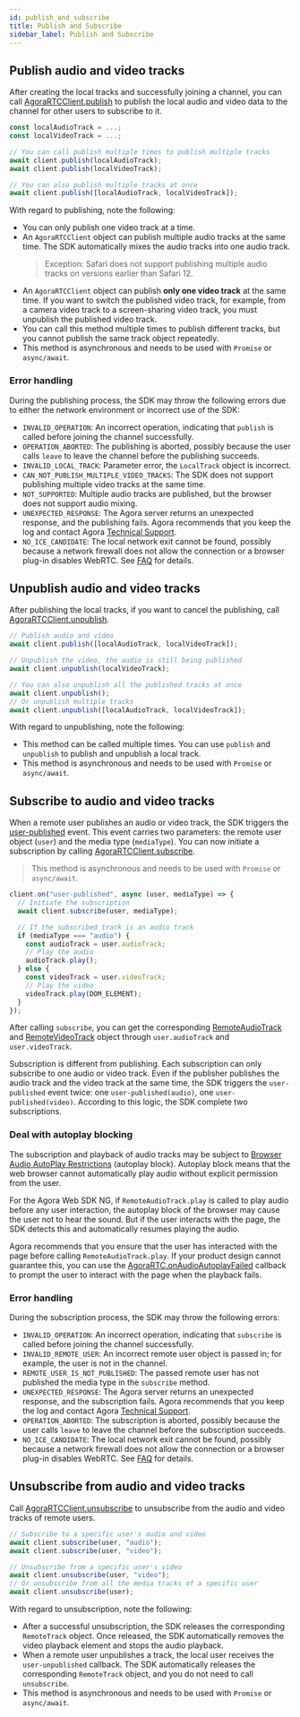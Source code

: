 ```yaml
---
id: publish_and_subscribe
title: Publish and Subscribe
sidebar_label: Publish and Subscribe
---
```


## Publish audio and video tracks

After creating the local tracks and successfully joining a channel, you can call [AgoraRTCClient.publish](/api/en/interfaces/iagorartcclient.html#publish) to publish the local audio and video data to the  channel for other users to subscribe to it.

```js
const localAudioTrack = ...;
const localVideoTrack = ...;

// You can call publish multiple times to publish multiple tracks
await client.publish(localAudioTrack);
await client.publish(localVideoTrack);

// You can also publish multiple tracks at once
await client.publish([localAudioTrack, localVideoTrack]);
```

With regard to publishing, note the following:

- You can only publish one video track at a time.
- An `AgoraRTCClient` object can publish multiple audio tracks at the same time. The SDK automatically mixes the audio tracks into one audio track.
  > Exception: Safari does not support publishing multiple audio tracks on versions earlier than Safari 12.
- An `AgoraRTCClient` object can publish **only one video track** at the same time. If you want to switch the published video track, for example, from a camera video track to a screen-sharing video track, you must unpublish the published video track.
- You can call this method multiple times to publish different tracks, but you cannot publish the same track object repeatedly.
- This method is asynchronous and needs to be used with `Promise` or `async/await`.

### Error handling

During the publishing process, the SDK may throw the following errors due to either the network environment or incorrect use of the SDK:

- `INVALID_OPERATION`: An incorrect operation, indicating that `publish` is called before joining the channel successfully.
- `OPERATION_ABORTED`: The publishing is aborted, possibly because the user calls `leave` to leave the channel before the publishing succeeds.
- `INVALID_LOCAL_TRACK`: Parameter error, the `LocalTrack` object is incorrect.
- `CAN_NOT_PUBLISH_MULTIPLE_VIDEO_TRACKS`: The SDK does not support publishing multiple video tracks at the same time.
- `NOT_SUPPORTED`: Multiple audio tracks are published, but the browser does not support audio mixing.
- `UNEXPECTED_RESPONSE`: The Agora server returns an unexpected response, and the publishing fails. Agora recommends that you keep the log and contact Agora [Technical Support](https://agora-ticket.agora.io/).
- `NO_ICE_CANDIDATE`: The local network exit cannot be found, possibly because a network firewall does not allow the connection or a browser plug-in disables WebRTC. See [FAQ](https://docs.agora.io/en/faq/console_error_web#none-ice-candidate-not-alloweda-namecandidatea) for details.

## Unpublish audio and video tracks

After publishing the local tracks, if you want to cancel the publishing, call [AgoraRTCClient.unpublish](/api/en/interfaces/iagorartcclient.html#unpublish).

```js
// Publish audio and video
await client.publish([localAudioTrack, localVideoTrack]);

// Unpublish the video, the audio is still being published
await client.unpublish(localVideoTrack);

// You can also unpublish all the published tracks at once
await client.unpublish();
// Or unpublish multiple tracks
await client.unpublish([localAudioTrack, localVideoTrack]);
```

With regard to unpublishing, note the following:

- This method can be called multiple times. You can use `publish` and `unpublish` to publish and unpublish a local track.
- This method is asynchronous and needs to be used with `Promise` or `async/await`.

## Subscribe to audio and video tracks

When a remote user publishes an audio or video track, the SDK triggers the [user-published](/api/en/interfaces/iagorartcclient.html#event_user_published) event. This event carries two parameters: the remote user object (`user`) and the media type (`mediaType`). You can now initiate a subscription by calling [AgoraRTCClient.subscribe](/api/en/interfaces/iagorartcclient.html#subscribe).

> This method is asynchronous and needs to be used with `Promise` or `async/await`.

```js
client.on("user-published", async (user, mediaType) => {
  // Initiate the subscription
  await client.subscribe(user, mediaType);

  // If the subscribed track is an audio track
  if (mediaType === "audio") {
    const audioTrack = user.audioTrack;
    // Play the audio
    audioTrack.play();
  } else {
    const videoTrack = user.videoTrack;
    // Play the video
    videoTrack.play(DOM_ELEMENT);
  }
});
```

After calling `subscribe`, you can get the corresponding [RemoteAudioTrack](/api/en/interfaces/iremoteaudiotrack.html) and [RemoteVideoTrack](/api/en/interfaces/iremotevideotrack.html)  object through `user.audioTrack` and `user.videoTrack`.

Subscription is different from publishing. Each subscription can only subscribe to one audio or video track. Even if the publisher publishes the audio track and the video track at the same time, the SDK triggers the `user-published` event twice: one `user-published(audio)`, one `user-published(video)`. According to this logic, the SDK complete two subscriptions.

### Deal with autoplay blocking

The subscription and playback of audio tracks may be subject to [Browser Audio AutoPlay Restrictions](https://developer.mozilla.org/en-US/docs/Web/Media/Autoplay_guide#Autoplay_and_autoplay_blocking) (autoplay block). Autoplay block means that the web browser cannot automatically play audio without explicit permission from the user.

For the Agora Web SDK NG, if `RemoteAudioTrack.play` is called to play audio before any user interaction, the autoplay block of the browser may cause the user not to hear the sound. But if the user interacts with the page, the SDK detects this and automatically resumes playing the audio.

Agora recommends that you ensure that the user has interacted with the page before calling `RemoteAudioTrack.play`. If your product design cannot guarantee this, you can use the [AgoraRTC.onAudioAutoplayFailed](/api/en/interfaces/iagorartc.html#onaudioautoplayfailed) callback to prompt the user to interact with the page when the playback fails.

### Error handling

During the subscription process, the SDK may throw the following errors:

- `INVALID_OPERATION`: An incorrect operation,  indicating that `subscribe` is called before joining the channel successfully.
- `INVALID_REMOTE_USER`: An incorrect remote user object is passed in; for example, the user is not in the channel.
- `REMOTE_USER_IS_NOT_PUBLISHED`: The passed remote user has not published the media type in the `subscribe` method.
- `UNEXPECTED_RESPONSE`: The Agora server returns an unexpected response, and the subscription fails. Agora recommends that you keep the log and contact Agora [Technical Support](https://agora-ticket.agora.io/).
- `OPERATION_ABORTED`: The subscription is aborted, possibly because the user calls `leave` to leave the channel before the subscription succeeds. 
- `NO_ICE_CANDIDATE`: The local network exit cannot be found, possibly because a network firewall does not allow the connection or a browser plug-in disables WebRTC. See [FAQ](https://docs.agora.io/en/faq/console_error_web#none-ice-candidate-not-alloweda-namecandidatea) for details.

## Unsubscribe from audio and video tracks

Call [AgoraRTCClient.unsubscribe](/api/en/interfaces/iagorartcclient.html#unsubscribe) to unsubscribe from the audio and video tracks of remote users.

```js
// Subscribe to a specific user's audio and video
await client.subscribe(user, "audio");
await client.subscribe(user, "video");

// Unsubscribe from a specific user's video
await client.unsubscribe(user, "video");
// Or unsubscribe from all the media tracks of a specific user
await client.unsubscribe(user);
```

With regard to unsubscription, note the following:

- After a successful unsubscription, the SDK releases the corresponding `RemoteTrack` object. Once released, the SDK automatically removes the video playback element and stops the audio playback.
- When a remote user unpublishes a track, the local user receives the `user-unpublished` callback. The SDK automatically releases the corresponding `RemoteTrack` object, and you do not need to call `unsubscribe`.
- This method is asynchronous and needs to be used with `Promise` or `async/await`.
